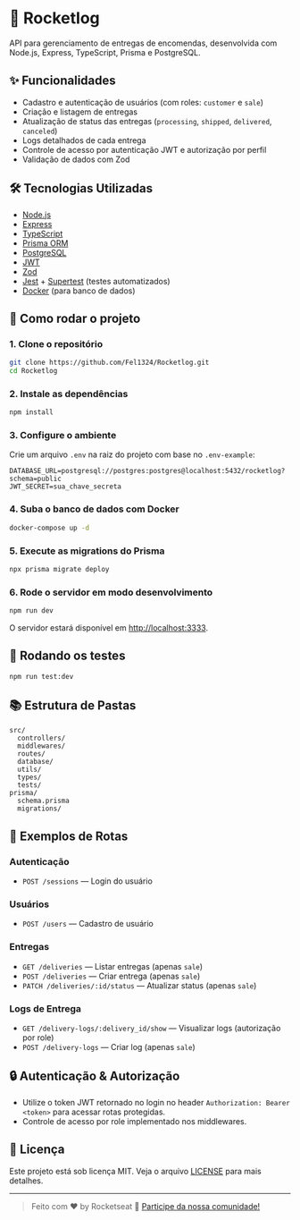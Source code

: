 # 🚀 Rocketlog

API para gerenciamento de entregas de encomendas, desenvolvida com Node.js, Express, TypeScript, Prisma e PostgreSQL.

## ✨ Funcionalidades

- Cadastro e autenticação de usuários (com roles: `customer` e `sale`)
- Criação e listagem de entregas
- Atualização de status das entregas (`processing`, `shipped`, `delivered`, `canceled`)
- Logs detalhados de cada entrega
- Controle de acesso por autenticação JWT e autorização por perfil
- Validação de dados com Zod

## 🛠️ Tecnologias Utilizadas

- [Node.js](https://nodejs.org/)
- [Express](https://expressjs.com/)
- [TypeScript](https://www.typescriptlang.org/)
- [Prisma ORM](https://www.prisma.io/)
- [PostgreSQL](https://www.postgresql.org/)
- [JWT](https://jwt.io/)
- [Zod](https://zod.dev/)
- [Jest](https://jestjs.io/) + [Supertest](https://github.com/ladjs/supertest) (testes automatizados)
- [Docker](https://www.docker.com/) (para banco de dados)

## 🚀 Como rodar o projeto

### 1. Clone o repositório

```bash
git clone https://github.com/Fel1324/Rocketlog.git
cd Rocketlog
```

### 2. Instale as dependências

```bash
npm install
```

### 3. Configure o ambiente

Crie um arquivo `.env` na raiz do projeto com base no `.env-example`:

```
DATABASE_URL=postgresql://postgres:postgres@localhost:5432/rocketlog?schema=public
JWT_SECRET=sua_chave_secreta
```

### 4. Suba o banco de dados com Docker

```bash
docker-compose up -d
```

### 5. Execute as migrations do Prisma

```bash
npx prisma migrate deploy
```

### 6. Rode o servidor em modo desenvolvimento

```bash
npm run dev
```

O servidor estará disponível em [http://localhost:3333](http://localhost:3333).

## 🧪 Rodando os testes

```bash
npm run test:dev
```

## 📚 Estrutura de Pastas

```
src/
  controllers/
  middlewares/
  routes/
  database/
  utils/
  types/
  tests/
prisma/
  schema.prisma
  migrations/
```

## 📝 Exemplos de Rotas

### Autenticação

- `POST /sessions` — Login do usuário

### Usuários

- `POST /users` — Cadastro de usuário

### Entregas

- `GET /deliveries` — Listar entregas (apenas `sale`)
- `POST /deliveries` — Criar entrega (apenas `sale`)
- `PATCH /deliveries/:id/status` — Atualizar status (apenas `sale`)

### Logs de Entrega

- `GET /delivery-logs/:delivery_id/show` — Visualizar logs (autorização por role)
- `POST /delivery-logs` — Criar log (apenas `sale`)

## 🔒 Autenticação & Autorização

- Utilize o token JWT retornado no login no header `Authorization: Bearer <token>` para acessar rotas protegidas.
- Controle de acesso por role implementado nos middlewares.

## 📄 Licença

Este projeto está sob licença MIT. Veja o arquivo [LICENSE](LICENSE) para mais detalhes.

---

> Feito com ♥ by Rocketseat :wave: [Participe da nossa comunidade!](https://discord.gg/rocketseat)
